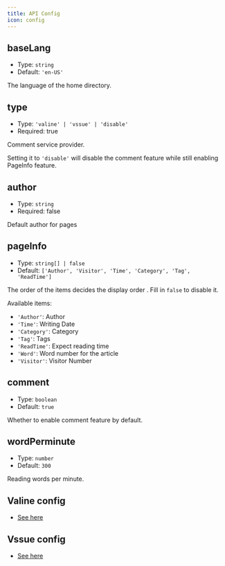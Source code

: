 ```yaml
---
title: API Config
icon: config
---
```


## baseLang

- Type: `string`
- Default: `'en-US'`

The language of the home directory.

## type

- Type: `'valine' | 'vssue' | 'disable'`
- Required: true

Comment service provider.

Setting it to `'disable'` will disable the comment feature while still enabling PageInfo feature.

## author

- Type: `string`
- Required: false

Default author for pages

## pageInfo

- Type: `string[] | false`
- Default: `['Author', 'Visitor', 'Time', 'Category', 'Tag', 'ReadTime']`

The order of the items decides the display order . Fill in `false` to disable it.

Available items:

- `'Author'`: Author
- `'Time'`: Writing Date
- `'Category'`: Category
- `'Tag'`: Tags
- `'ReadTime'`: Expect reading time
- `'Word'`: Word number for the article
- `'Visitor'`: Visitor Number

## comment

- Type: `boolean`
- Default: `true`

Whether to enable comment feature by default.

## wordPerminute

- Type: `number`
- Default: `300`

Reading words per minute.

## Valine config

- [See here](valine.md)

## Vssue config

- [See here](vssue.md)
